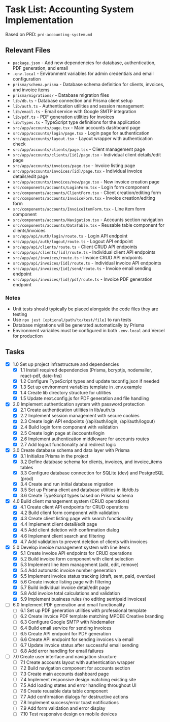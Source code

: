 # Task List: Accounting System Implementation

Based on PRD: `prd-accounting-system.md`

## Relevant Files

- `package.json` - Add new dependencies for database, authentication, PDF generation, and email
- `.env.local` - Environment variables for admin credentials and email configuration
- `prisma/schema.prisma` - Database schema definition for clients, invoices, and invoice items
- `prisma/migrations/` - Database migration files
- `lib/db.ts` - Database connection and Prisma client setup
- `lib/auth.ts` - Authentication utilities and session management
- `lib/email.ts` - Email service with Google SMTP integration
- `lib/pdf.ts` - PDF generation utilities for invoices
- `lib/types.ts` - TypeScript type definitions for the application
- `src/app/accounts/page.tsx` - Main accounts dashboard page
- `src/app/accounts/login/page.tsx` - Login page for authentication
- `src/app/accounts/layout.tsx` - Layout wrapper with authentication check
- `src/app/accounts/clients/page.tsx` - Client management page
- `src/app/accounts/clients/[id]/page.tsx` - Individual client details/edit page
- `src/app/accounts/invoices/page.tsx` - Invoice listing page
- `src/app/accounts/invoices/[id]/page.tsx` - Individual invoice details/edit page
- `src/app/accounts/invoices/new/page.tsx` - New invoice creation page
- `src/components/accounts/LoginForm.tsx` - Login form component
- `src/components/accounts/ClientForm.tsx` - Client creation/editing form
- `src/components/accounts/InvoiceForm.tsx` - Invoice creation/editing form
- `src/components/accounts/InvoiceItemForm.tsx` - Line item form component
- `src/components/accounts/Navigation.tsx` - Accounts section navigation
- `src/components/accounts/DataTable.tsx` - Reusable table component for clients/invoices
- `src/app/api/auth/login/route.ts` - Login API endpoint
- `src/app/api/auth/logout/route.ts` - Logout API endpoint
- `src/app/api/clients/route.ts` - Client CRUD API endpoints
- `src/app/api/clients/[id]/route.ts` - Individual client API endpoints
- `src/app/api/invoices/route.ts` - Invoice CRUD API endpoints
- `src/app/api/invoices/[id]/route.ts` - Individual invoice API endpoints
- `src/app/api/invoices/[id]/send/route.ts` - Invoice email sending endpoint
- `src/app/api/invoices/[id]/pdf/route.ts` - Invoice PDF generation endpoint

### Notes

- Unit tests should typically be placed alongside the code files they are testing
- Use `npx jest [optional/path/to/test/file]` to run tests
- Database migrations will be generated automatically by Prisma
- Environment variables must be configured in both `.env.local` and Vercel for production

## Tasks

- [x] 1.0 Set up project infrastructure and dependencies
  - [x] 1.1 Install required dependencies (Prisma, bcryptjs, nodemailer, react-pdf, date-fns)
  - [x] 1.2 Configure TypeScript types and update tsconfig.json if needed
  - [x] 1.3 Set up environment variables template in .env.example
  - [x] 1.4 Create lib directory structure for utilities
  - [x] 1.5 Update next.config.js for PDF generation and file handling

- [x] 2.0 Implement authentication system with password protection
  - [x] 2.1 Create authentication utilities in lib/auth.ts
  - [x] 2.2 Implement session management with secure cookies
  - [x] 2.3 Create login API endpoints (/api/auth/login, /api/auth/logout)
  - [x] 2.4 Build login form component with validation
  - [x] 2.5 Create login page at /accounts/login
  - [x] 2.6 Implement authentication middleware for accounts routes
  - [x] 2.7 Add logout functionality and redirect logic

- [x] 3.0 Create database schema and data layer with Prisma
  - [x] 3.1 Initialize Prisma in the project
  - [x] 3.2 Define database schema for clients, invoices, and invoice_items tables
  - [x] 3.3 Configure database connection for SQLite (dev) and PostgreSQL (prod)
  - [x] 3.4 Create and run initial database migration
  - [x] 3.5 Set up Prisma client and database utilities in lib/db.ts
  - [x] 3.6 Create TypeScript types based on Prisma schema

- [x] 4.0 Build client management system (CRUD operations)
  - [x] 4.1 Create client API endpoints for CRUD operations
  - [x] 4.2 Build client form component with validation
  - [x] 4.3 Create client listing page with search functionality
  - [x] 4.4 Implement client detail/edit page
  - [x] 4.5 Add client deletion with confirmation dialog
  - [x] 4.6 Implement client search and filtering
  - [x] 4.7 Add validation to prevent deletion of clients with invoices

- [x] 5.0 Develop invoice management system with line items
  - [x] 5.1 Create invoice API endpoints for CRUD operations
  - [x] 5.2 Build invoice form component with client selection
  - [x] 5.3 Implement line item management (add, edit, remove)
  - [x] 5.4 Add automatic invoice number generation
  - [x] 5.5 Implement invoice status tracking (draft, sent, paid, overdue)
  - [x] 5.6 Create invoice listing page with filtering
  - [x] 5.7 Build individual invoice detail/edit page
  - [x] 5.8 Add invoice total calculations and validation
  - [x] 5.9 Implement business rules (no editing sent/paid invoices)

- [ ] 6.0 Implement PDF generation and email functionality
  - [ ] 6.1 Set up PDF generation utilities with professional template
  - [ ] 6.2 Create invoice PDF template matching MPDEE Creative branding
  - [ ] 6.3 Configure Google SMTP with Nodemailer
  - [ ] 6.4 Build email service for sending invoices
  - [ ] 6.5 Create API endpoint for PDF generation
  - [ ] 6.6 Create API endpoint for sending invoices via email
  - [ ] 6.7 Update invoice status after successful email sending
  - [ ] 6.8 Add error handling for email failures

- [ ] 7.0 Create user interface and navigation structure
  - [ ] 7.1 Create accounts layout with authentication wrapper
  - [ ] 7.2 Build navigation component for accounts section
  - [ ] 7.3 Create main accounts dashboard page
  - [ ] 7.4 Implement responsive design matching existing site
  - [ ] 7.5 Add loading states and error handling throughout UI
  - [ ] 7.6 Create reusable data table component
  - [ ] 7.7 Add confirmation dialogs for destructive actions
  - [ ] 7.8 Implement success/error toast notifications
  - [ ] 7.9 Add form validation and error display
  - [ ] 7.10 Test responsive design on mobile devices 